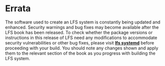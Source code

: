 # Errata

The software used to create an LFS system is constantly being updated and enhanced. Security warnings and bug fixes may become available after the LFS book has been released. To check whether the package versions or instructions in this release of LFS need any modifications to accommodate security vulnerabilities or other bug fixes, please visit [**lfs systemd**](http://www.linuxfromscratch.org/lfs/errata/stable-systemd/) before proceeding with your build. You should note any changes shown and apply them to the relevant section of the book as you progress with building the LFS system.

